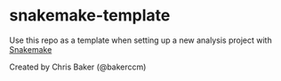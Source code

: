 # snakemake-template

Use this repo as a template when setting up a new analysis project with [Snakemake](snakemake.readthedocs.io)

Created by Chris Baker (@bakerccm)
